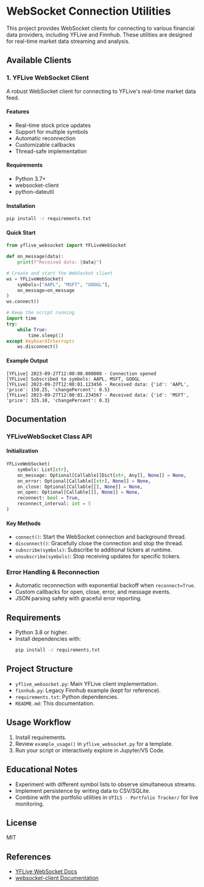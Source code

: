# WebSocket Connection Utilities

This project provides WebSocket clients for connecting to various financial data providers, including YFLive and Finnhub. These utilities are designed for real-time market data streaming and analysis.

## Available Clients

### 1. YFLive WebSocket Client
A robust WebSocket client for connecting to YFLive's real-time market data feed.

#### Features
- Real-time stock price updates
- Support for multiple symbols
- Automatic reconnection
- Customizable callbacks
- Thread-safe implementation

#### Requirements
- Python 3.7+
- websocket-client
- python-dateutil

#### Installation
```bash
pip install -r requirements.txt
```

#### Quick Start
```python
from yflive_websocket import YFLiveWebSocket

def on_message(data):
    print(f"Received data: {data}")

# Create and start the WebSocket client
ws = YFLiveWebSocket(
    symbols=["AAPL", "MSFT", "GOOGL"],
    on_message=on_message
)
ws.connect()

# Keep the script running
import time
try:
    while True:
        time.sleep(1)
except KeyboardInterrupt:
    ws.disconnect()
```

#### Example Output
```
[YFLive] 2023-09-27T12:00:00.000000 - Connection opened
[YFLive] Subscribed to symbols: AAPL, MSFT, GOOGL
[YFLive] 2023-09-27T12:00:01.123456 - Received data: {'id': 'AAPL', 'price': 150.25, 'changePercent': 0.5}
[YFLive] 2023-09-27T12:00:01.234567 - Received data: {'id': 'MSFT', 'price': 325.10, 'changePercent': 0.3}
```

## Documentation

### YFLiveWebSocket Class API

#### Initialization
```python
YFLiveWebSocket(
    symbols: List[str],
    on_message: Optional[Callable[[Dict[str, Any]], None]] = None,
    on_error: Optional[Callable[[str], None]] = None,
    on_close: Optional[Callable[[], None]] = None,
    on_open: Optional[Callable[[], None]] = None,
    reconnect: bool = True,
    reconnect_interval: int = 5
)
```

#### Key Methods
- `connect()`: Start the WebSocket connection and background thread.
- `disconnect()`: Gracefully close the connection and stop the thread.
- `subscribe(symbols)`: Subscribe to additional tickers at runtime.
- `unsubscribe(symbols)`: Stop receiving updates for specific tickers.

### Error Handling & Reconnection
- Automatic reconnection with exponential backoff when `reconnect=True`.
- Custom callbacks for open, close, error, and message events.
- JSON parsing safety with graceful error reporting.

## Requirements
- Python 3.8 or higher.
- Install dependencies with:
  ```bash
  pip install -r requirements.txt
  ```

## Project Structure
- `yflive_websocket.py`: Main YFLive client implementation.
- `finnhub.py`: Legacy Finnhub example (kept for reference).
- `requirements.txt`: Python dependencies.
- `README.md`: This documentation.

## Usage Workflow
1. Install requirements.
2. Review `example_usage()` in `yflive_websocket.py` for a template.
3. Run your script or interactively explore in Jupyter/VS Code.

## Educational Notes
- Experiment with different symbol lists to observe simultaneous streams.
- Implement persistence by writing data to CSV/SQLite.
- Combine with the portfolio utilities in `UTILS - Portfolio Tracker/` for live monitoring.

## License
MIT

## References
- [YFLive WebSocket Docs](https://streamer.finance.yahoo.com)
- [websocket-client Documentation](https://websocket-client.readthedocs.io/)
